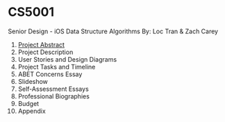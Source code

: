 # CS5001
Senior Design - iOS Data Structure Algorithms
By: Loc Tran & Zach Carey

1. [Project Abstract](CS5001/Capstone/Abstract.md)
2. Project Description
3. User Stories and Design Diagrams
4. Project Tasks and Timeline
5. ABET Concerns Essay
6. Slideshow
7. Self-Assessment Essays
8. Professional Biographies
9. Budget
10. Appendix
